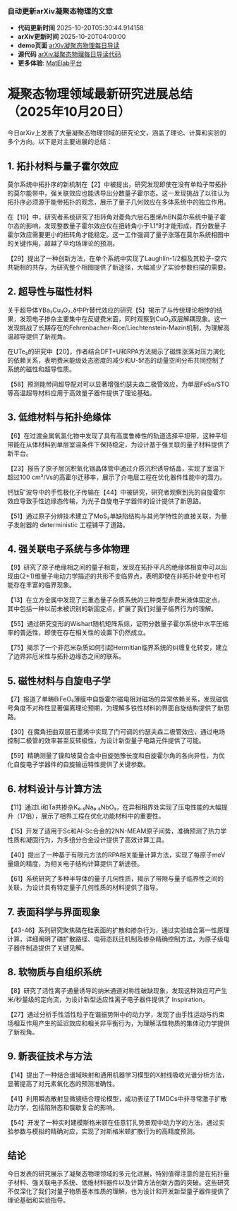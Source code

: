 ### 自动更新arXiv凝聚态物理的文章
  - **代码更新时间** 2025-10-20T05:30:44.914158
  - **arXiv更新时间** 2025-10-20T04:00:00
  - **demo页面** [arXiv凝聚态物理每日导读](https://iopwsy.github.io/arXiv_cond-mat/)
  - **源代码** [arXiv凝聚态物理每日导读代码](https://github.com/iopwsy/arXiv_cond-mat/)
  - **更多体验**: [MatElab平台](https://in.iphy.ac.cn/eln/#/recday)

# 凝聚态物理领域最新研究进展总结（2025年10月20日）

今日arXiv上发表了大量凝聚态物理领域的研究论文，涵盖了理论、计算和实验的多个方向。以下是对主要进展的总结：

## 1. 拓扑材料与量子霍尔效应

莫尔系统中拓扑序的新机制在【2】中被提出，研究发现即使在没有单粒子带拓扑的莫尔能带中，强关联效应也能诱导出分数量子霍尔态。这一发现挑战了以往认为拓扑序必须源于能带拓扑的观念，展示了量子几何效应在多体系统中的独立作用。

在【19】中，研究者系统研究了扭转角对菱角六层石墨烯/hBN莫尔系统中量子霍尔态的影响，发现整数量子霍尔效应仅在扭转角小于1.1°时才能形成，而分数量子霍尔效应需要更小的扭转角才能稳定。这一工作强调了量子涨落在莫尔系统相图中的关键作用，超越了平均场理论的预测。

【29】提出了一种创新方法，在单个系统中实现了Laughlin-1/2相及其粒子-空穴共轭相的共存，为研究整个相图提供了新途径，大幅减少了实验参数扫描的需要。

## 2. 超导性与磁性材料

关于超导体YBa₂Cu₃O₇₋δ中Pr替代效应的研究【5】揭示了与传统理论相悖的结果，发现电子掺杂主要集中在反键费米面，同时观察到CuO₂双层解耦现象。这一发现挑战了长期存在的Fehrenbacher-Rice/Liechtenstein-Mazin机制，为理解高温超导提供了新视角。

在UTe₂的研究中【20】，作者结合DFT+U和RPA方法揭示了磁性涨落对压力演化的依赖关系，表明费米能级处态密度的减少和U-5f态的动量空间分布共同控制了系统的磁性和超导性质。

【58】预测能带间超导配对可以显著增强约瑟夫森二极管效应，为单层FeSe/STO等高温超导材料应用于高效量子器件提供了理论基础。

## 3. 低维材料与拓扑绝缘体

【6】在过渡金属氧氯化物中发现了具有高度鲁棒性的轨道选择平坦带，这种平坦带能在从体材料到单层室温条件下保持稳定，为设计基于强关联的量子材料提供了新平台。

【23】报告了原子层沉积氧化铟晶体管中通过介质沉积诱导结晶，实现了室温下超过100 cm²/Vs的高霍尔迁移率，展示了介电层工程在优化器件性能中的潜力。

钙钛矿波导中的手性极化子传输在【44】中被研究，研究者观察到光的自旋霍尔效应导致手性边缘态传输，为光子自旋电子学器件的设计提供了新思路。

【51】通过原子分辨技术建立了MoS₂单缺陷结构与其光学特性的直接关联，为量子发射器的 deterministic 工程铺平了道路。

## 4. 强关联电子系统与多体物理

【9】研究了原子绝缘相之间的量子相变，发现在拓扑平凡的绝缘体相变中可以出现由(2+1)维量子电动力学描述的共形不变临界点，表明即使在非拓扑转变中也可能存在丰富的临界现象。

【13】在立方金属中发现了三重态量子杂质系统的三种类型非费米液体固定点，其中包括一种以前未被识别的新固定点，扩展了我们对量子临界行为的理解。

【55】通过研究变形的Wishart随机矩阵系综，证明分数量子霍尔系统中水平压缩率的普适性，即使在存在相关性的设置下仍然成立。

【75】揭示了一个非厄米杂质如何引起Hermitian临界系统的纠缠复化转变，建立了边界非厄米性与拓扑边缘态之间的联系。

## 5. 磁性材料与自旋电子学

【7】报道了单畴BiFeO₃薄膜中自旋霍尔磁电阻对磁场的异常依赖关系，发现磁信号角度不对称性显著偏离理论预期，为理解多铁性材料的界面自旋结构提供了新思路。

【30】在魔角扭曲双层石墨烯中实现了门可调的约瑟夫森二极管效应，通过电场控制二极管的效率甚至反转极性，为设计新型量子电路元件提供了可能。

【59】精确测量了镍和坡莫合金中自旋弛豫长度和自旋霍尔角的各向异性，为优化自旋电子学器件的自旋输运特性提供了关键参数。

## 6. 材料设计与计算方法

【11】通过Li和Ta共掺杂K₀.₅Na₀.₅NbO₃，在异相相界处实现了压电性能的大幅提升（17倍），展示了相界工程在优化功能材料中的重要性。

【15】开发了适用于Sc和Al-Sc合金的2NN-MEAM原子间势，准确预测了热力学性质和凝固行为，为多组分合金设计提供了高效计算工具。

【40】提出了一种基于有限元方法的RPA相关能量计算方法，实现了每原子meV量级的精度，为相关电子结构计算提供了新途径。

【61】系统研究了多种半导体的量子几何性质，揭示了带隙与量子临界性之间的关联，为设计具有特定量子几何性质的材料提供了指导。

## 7. 表面科学与界面现象

【43-46】系列研究聚焦磷在硅表面的扩散和掺杂行为，通过实验结合第一性原理计算，详细阐明了磷扩散路径、电荷态跃迁机制及掺杂精确控制方法，为原子级电子器件制造提供了关键见解。

## 8. 软物质与自组织系统

【8】研究了活性离子通量诱导的纳米通道对称性破缺现象，发现这种效应可产生米/秒量级的定向流，为设计新型适应性离子电子器件提供了 Inspiration。

【27】通过分析手性活性粒子在谐振势阱中的动力学，发现了由手性运动与约束场相互作用产生的延迟效应和相关非平衡行为，为理解活性物质的集体动力学提供了新视角。

## 9. 新表征技术与方法

【14】提出了一种结合谱域映射和通用机器学习模型的X射线吸收光谱分析方法，显著提高了对元素氧化态的预测准确性。

【41】利用瞬态散射显微镜结合理论模型，成功表征了TMDCs中非寻常激子扩散动力学，包括陷阱态和俄歇复合的影响。

【54】开发了一种实时建模斯格米顿在任意钉扎势景观中动力学的方法，通过实验参数与模拟的精确对应，实现了对斯格米顿扩散行为的高精度预测。

## 结论

今日发表的研究展示了凝聚态物理领域的多元化进展，特别值得注意的是在拓扑量子材料、强关联电子系统、低维材料器件以及计算方法创新方面的突破。这些研究不仅深化了我们对量子物质基本性质的理解，也为设计和开发新型量子器件提供了理论基础和实验指导。